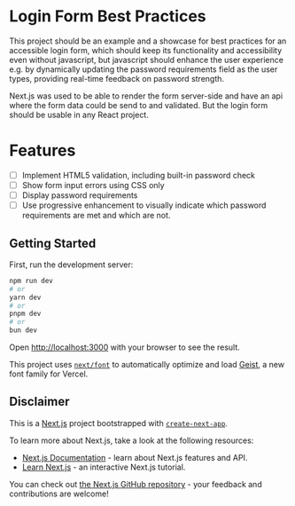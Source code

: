 # Login Form Best Practices

This project should be an example and a showcase for best practices for an accessible login form, which should keep its functionality and accessibility even without javascript, but javascript should enhance the
user experience e.g. by dynamically updating the password requirements field as the user types, providing real-time feedback on password strength.

Next.js was used to be able to render the form server-side and have an api where the form data could be send to and validated.
But the login form should be usable in any React project.

# Features

- [ ] Implement HTML5 validation, including built-in password check
- [ ] Show form input errors using CSS only
- [ ] Display password requirements
- [ ] Use progressive enhancement to visually indicate which password requirements are met and which are not.

## Getting Started

First, run the development server:

```bash
npm run dev
# or
yarn dev
# or
pnpm dev
# or
bun dev
```

Open [http://localhost:3000](http://localhost:3000) with your browser to see the result.

This project uses [`next/font`](https://nextjs.org/docs/app/building-your-application/optimizing/fonts) to automatically optimize and load [Geist](https://vercel.com/font), a new font family for Vercel.

## Disclaimer

This is a [Next.js](https://nextjs.org) project bootstrapped with [`create-next-app`](https://nextjs.org/docs/app/api-reference/cli/create-next-app).

To learn more about Next.js, take a look at the following resources:

- [Next.js Documentation](https://nextjs.org/docs) - learn about Next.js features and API.
- [Learn Next.js](https://nextjs.org/learn) - an interactive Next.js tutorial.

You can check out [the Next.js GitHub repository](https://github.com/vercel/next.js) - your feedback and contributions are welcome!
